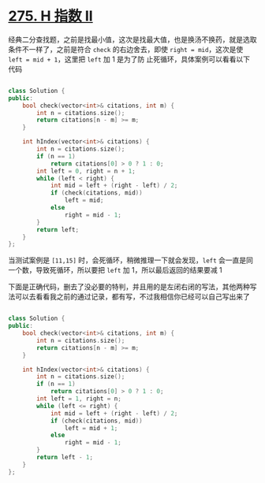 # [275. H 指数 II](https://leetcode.cn/problems/h-index-ii/description/)

经典二分查找题，之前是找最小值，这次是找最大值，也是换汤不换药，就是选取条件不一样了，之前是符合 `check` 的右边舍去，即使 `right = mid`，这次是使 `left = mid + 1`，这里把 `left` 加 1 是为了防
止死循环，具体案例可以看看以下代码

```cpp

class Solution {
public:
    bool check(vector<int>& citations, int m) {
        int n = citations.size();
        return citations[n - m] >= m;
    }

    int hIndex(vector<int>& citations) {
        int n = citations.size();
        if (n == 1)
            return citations[0] > 0 ? 1 : 0;
        int left = 0, right = n + 1;
        while (left < right) {
            int mid = left + (right - left) / 2;
            if (check(citations, mid))
                left = mid;
            else
                right = mid - 1;
        }
        return left;
    }
};
```

当测试案例是 `[11,15]` 时，会死循环，稍微推理一下就会发现，`left` 会一直是同一个数，导致死循环，所以要把 `left` 加 1，所以最后返回的结果要减 1

下面是正确代码，删去了没必要的特判，并且用的是左闭右闭的写法，其他两种写法可以去看看我之前的通过记录，都有写，不过我相信你已经可以自己写出来了

```cpp

class Solution {
public:
    bool check(vector<int>& citations, int m) {
        int n = citations.size();
        return citations[n - m] >= m;
    }

    int hIndex(vector<int>& citations) {
        int n = citations.size();
        if (n == 1)
            return citations[0] > 0 ? 1 : 0;
        int left = 1, right = n;
        while (left <= right) {
            int mid = left + (right - left) / 2;
            if (check(citations, mid))
                left = mid + 1;
            else
                right = mid - 1;
        }
        return left - 1;
    }
};
```
